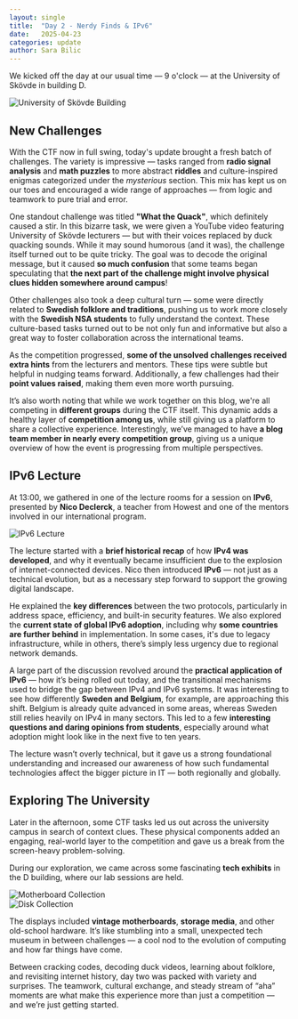 ```yaml
---
layout: single
title:  "Day 2 - Nerdy Finds & IPv6"
date:   2025-04-23
categories: update
author: Sara Bilic
---
```


We kicked off the day at our usual time — 9 o'clock — at the University of Skövde in building D.  

![University of Skövde Building](/assets/images/day2/skovde-building.jpg)

## New Challenges

With the CTF now in full swing, today's update brought a fresh batch of challenges. The variety is impressive — tasks ranged from **radio signal analysis** and **math puzzles** to more abstract **riddles** and culture-inspired enigmas categorized under the *mysterious* section. This mix has kept us on our toes and encouraged a wide range of approaches — from logic and teamwork to pure trial and error.  

One standout challenge was titled **"What the Quack"**, which definitely caused a stir. In this bizarre task, we were given a YouTube video featuring University of Skövde lecturers — but with their voices replaced by duck quacking sounds. While it may sound humorous (and it was), the challenge itself turned out to be quite tricky. The goal was to decode the original message, but it caused **so much confusion** that some teams began speculating that **the next part of the challenge might involve physical clues hidden somewhere around campus**!  

Other challenges also took a deep cultural turn — some were directly related to **Swedish folklore and traditions**, pushing us to work more closely with the **Swedish NSA students** to fully understand the context. These culture-based tasks turned out to be not only fun and informative but also a great way to foster collaboration across the international teams.  

As the competition progressed, **some of the unsolved challenges received extra hints** from the lecturers and mentors. These tips were subtle but helpful in nudging teams forward. Additionally, a few challenges had their **point values raised**, making them even more worth pursuing.  

It’s also worth noting that while we work together on this blog, we're all competing in **different groups** during the CTF itself. This dynamic adds a healthy layer of **competition among us**, while still giving us a platform to share a collective experience. Interestingly, we’ve managed to have **a blog team member in nearly every competition group**, giving us a unique overview of how the event is progressing from multiple perspectives.  

## IPv6 Lecture

At 13:00, we gathered in one of the lecture rooms for a session on **IPv6**, presented by **Nico Declerck**, a teacher from Howest and one of the mentors involved in our international program.    

![IPv6 Lecture](/assets/images/day2/ipv6-lecture.jpg)

The lecture started with a **brief historical recap** of how **IPv4 was developed**, and why it eventually became insufficient due to the explosion of internet-connected devices. Nico then introduced **IPv6** — not just as a technical evolution, but as a necessary step forward to support the growing digital landscape.  

He explained the **key differences** between the two protocols, particularly in address space, efficiency, and built-in security features. We also explored the **current state of global IPv6 adoption**, including why **some countries are further behind** in implementation. In some cases, it's due to legacy infrastructure, while in others, there’s simply less urgency due to regional network demands.  

A large part of the discussion revolved around the **practical application of IPv6** — how it’s being rolled out today, and the transitional mechanisms used to bridge the gap between IPv4 and IPv6 systems. It was interesting to see how differently **Sweden and Belgium**, for example, are approaching this shift. Belgium is already quite advanced in some areas, whereas Sweden still relies heavily on IPv4 in many sectors. This led to a few **interesting questions and daring opinions from students**, especially around what adoption might look like in the next five to ten years.  

The lecture wasn’t overly technical, but it gave us a strong foundational understanding and increased our awareness of how such fundamental technologies affect the bigger picture in IT — both regionally and globally.  

## Exploring The University

Later in the afternoon, some CTF tasks led us out across the university campus in search of context clues. These physical components added an engaging, real-world layer to the competition and gave us a break from the screen-heavy problem-solving.  

During our exploration, we came across some fascinating **tech exhibits** in the D building, where our lab sessions are held.  

![Motherboard Collection](/assets/images/day2/motherboards-collection.jpg)  
![Disk Collection](/assets/images/day2/disk-collection.jpg)

The displays included **vintage motherboards**, **storage media**, and other old-school hardware. It’s like stumbling into a small, unexpected tech museum in between challenges — a cool nod to the evolution of computing and how far things have come.  

Between cracking codes, decoding duck videos, learning about folklore, and revisiting internet history, day two was packed with variety and surprises. The teamwork, cultural exchange, and steady stream of “aha” moments are what make this experience more than just a competition — and we’re just getting started.  
